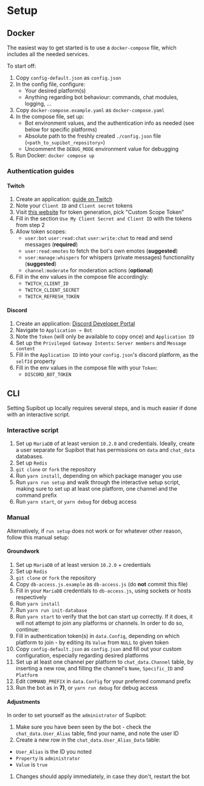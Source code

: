 # Setup

## Docker 

The easiest way to get started is to use a `docker-compose` file, which includes all the needed services.

To start off:
1) Copy `config-default.json` as `config.json`
2) In the config file, configure:
   - Your desired platform(s)
   - Anything regarding bot behaviour: commands, chat modules, logging, ... 
3) Copy `docker-compose.example.yaml` as `docker-compose.yaml`
4) In the compose file, set up:
   - Bot environment values, and the authentication info as needed (see below for specific platforms)
   - Absolute path to the freshly created `./config.json` file (`<path_to_supibot_repository>`)
   - Uncomment the `DEBUG_MODE` environment value for debugging 
5) Run Docker: `docker compose up`

### Authentication guides

#### Twitch

1. Create an application: [guide on Twitch](https://dev.twitch.tv/docs/authentication/register-app/)
2. Note your `Client ID` and `Client secret` tokens
3. Visit [this website](https://twitchtokengenerator.com/) for token generation, pick "Custom Scope Token"
4. Fill in the section `Use My Client Secret and Client ID` with the tokens from step 2
5. Allow token scopes: 
   - `user:bot` `user:read:chat` `user:write:chat` to read and send messages (**required**)
   - `user:read:emotes` to fetch the bot's own emotes (**suggested**)
   - `user:manage:whispers` for whispers (private messages) functionality (**suggested**)
   - `channel:moderate` for moderation actions (**optional**)
6. Fill in the env values in the compose file accordingly:
   - `TWITCH_CLIENT_ID`
   - `TWITCH_CLIENT_SECRET`
   - `TWITCH_REFRESH_TOKEN`

#### Discord

1. Create an application: [Discord Developer Portal](https://discord.com/developers/applications)
2. Navigate to `Application → Bot`
3. Note the `Token` (will only be available to copy once) and `Application ID`
4. Set up the `Privileged Gateway Intents`: `Server members` and `Message content`
5. Fill in the `Application ID` into your `config.json`'s discord platform, as the `selfId` property
6. Fill in the env values in the compose file with your `Token`:
   - `DISCORD_BOT_TOKEN`

## CLI

Setting Supibot up locally requires several steps, and is much easier if done with an interactive script.

### Interactive script

1) Set up `MariaDB` of at least version `10.2.0` and credentials. Ideally, create a user separate for Supibot that has permissions on `data` and `chat_data` databases.
2) Set up `Redis`
3) `git clone` or `fork` the repository
4) Run `yarn install`, depending on which package manager you use
5) Run `yarn run setup` and walk through the interactive setup script, making sure to set up at least one platform, one channel and the command prefix
6) Run `yarn start`, or `yarn debug` for debug access

### Manual

Alternatively, if `run setup` does not work or for whatever other reason, follow this manual setup:

#### Groundwork

1) Set up `MariaDB` of at least version `10.2.0` + credentials
2) Set up `Redis`
3) `git clone` or `fork` the repository
4) Copy `db-access.js.example` as `db-access.js` (do **not** commit this file)
5) Fill in your `MariaDB` credentials to `db-access.js`, using sockets or hosts respectively
6) Run `yarn install`
7) Run `yarn run init-database`
8) Run `yarn start` to verify that the bot can start up correctly. If it does, it will not attempt to join any platforms or channels. In order to do so, continue:
9) Fill in authentication token(s) in `data.Config`, depending on which platform to join - by editing its `Value` from `NULL` to given token
10) Copy `config-default.json` as `config.json` and fill out your custom configuration, especially regarding desired platforms
11) Set up at least one channel per platform to `chat_data.Channel` table, by inserting a new row, and filling the channel's `Name`, `Specific_ID` and `Platform`
12) Edit `COMMAND_PREFIX` in `data.Config` for your preferred command prefix
13) Run the bot as in **7)**, or `yarn run debug` for debug access

#### Adjustments

In order to set yourself as the `administrator` of Supibot:

1) Make sure you have been seen by the bot - check the `chat_data.User_Alias` table, find your name, and note the user ID
2) Create a new row in the `chat_data.User_Alias_Data` table: 
  - `User_Alias` is the ID you noted
  - `Property` is `administrator`
  - `Value` is `true`
1) Changes should apply immediately, in case they don't, restart the bot
